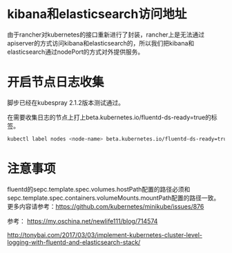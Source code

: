 # kibana和elasticsearch访问地址
由于rancher对kubernetes的接口重新进行了封装，rancher上是无法通过apiserver的方式访问kibana和elasticsearch的，所以我们把kibana和elasticsearch通过nodePort的方式对外提供服务。

# 开启节点日志收集
脚步已经在kubespray 2.1.2版本测试通过。

在需要收集日志的节点上打上beta.kubernetes.io/fluentd-ds-ready=true的标签。
```bash
kubectl label nodes <node-name> beta.kubernetes.io/fluentd-ds-ready=true
```
# 注意事项
fluentd的sepc.template.spec.volumes.hostPath配置的路径必须和sepc.template.spec.containers.volumeMounts.mountPath配置的路径一致。更多内容请参考：https://github.com/kubernetes/minikube/issues/876


参考：
https://my.oschina.net/newlife111/blog/714574


http://tonybai.com/2017/03/03/implement-kubernetes-cluster-level-logging-with-fluentd-and-elasticsearch-stack/
